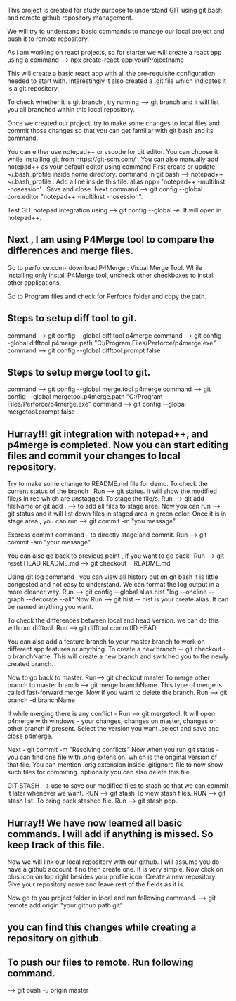 This project is created for study purpose to understand GIT using git bash and remote github repository management.

We will try to understand basic commands to manage our local project and push it to remote repository.

As I am working on react projects, so for starter we will create a react app using a command --> npx create-react-app yourProjectname

This will create a basic react app with all the pre-requisite configuration needed to start with. Interestingly it also created a .git file which indicates it is a git repository.

To check whether it is git branch , try running --> git branch and it will list you all branched within this local repository.

Once we created our project, try to make some changes to local files and commit those changes so that you can get familiar with git bash and its command.

You can either use notepad++ or vscode for git editor.
You can choose it while installing git from https://git-scm.com/ .
You can also manually add notepad++ as your default editor using command
First create or update ~/.bash_profile inside home directory.
command in git bash --> notepad++ ~/.bash_profile . Add a line inside this file.
alias npp= 'notepad++ -multiInst -nosession' . Save and close.
Next command --> git config --global core.editor "notepad++ -multiInst -nosession".

Test GIT notepad integration using --> git config --global -e. It will open in notepad++.

## Next , I am using P4Merge tool to compare the differences and merge files.
Go to perforce.com- download P4Merge : Visual Merge Tool. While installing only install P4Merge tool, uncheck other checkboxes to install other applications.

Go to Program files and check for Perforce folder and copy the path.
## Steps to setup diff tool to git.
command --> git config --global diff.tool p4merge
command --> git config --global difftool.p4merge.path "C:/Program Files/Perforce/p4merge.exe"
command --> git config --global difftool.prompt false

## Steps to setup merge tool to git.
command --> git config --global merge.tool p4merge
command --> git config --global mergetool.p4merge.path "C:/Program Files/Perforce/p4merge.exe"
command --> git config --global mergetool.prompt false

## Hurray!!! git integration with notepad++, and p4merge is completed. Now you can start editing files and commit your changes to local repository.

Try to make some change to README.md file for demo.
To check the current status of the branch . Run --> git status.
It will show the modified file/s in red which are unstagged.
To stage the file/s. Run --> git add fileName or git add . --> to add all files to stage area.
Now you can run --> git status and it will list down files in staged area in green color.
Once it is in stage area , you can run --> git commit -m "you message".

Express commit command - to directly stage and commit. Run --> git commit -am "your message".

You can also go back to previous point , if you want to go back-
Run --> git reset HEAD README.md --> git checkout --README.md
 
Using git log command , you can view all history but on git bash it is little congested and not easy to understand. We can format the log output in a more cleaner way.
Run --> git config --global alias.hist "log --oneline --graph --decorate --all"
Now Run --> git hist -- hist is your create alias. It can be named anything you want.

To check the differences between local and head version. we can do this with our difftool.
Run --> git difftool commitID HEAD

You can also add a feature branch to your master branch to work on different app features or anything.
To create a new branch -- git checkout -b branchName.
This will create a new branch and switched you to the newly created branch.

Now to go back to master. Run--> git checkout master
To merge other branch to master branch --> git merge branchName.
This type of merge is called fast-forward merge.
Now if you want to delete the branch. Run --> git branch -d branchName

If while merging there is any conflict - Run --> git mergetool.
It will open p4merge with windows - your changes, changes on master, changes on other branch if present. Select the version you want .select and save and close p4merge.

Next -  git commit -m "Resolving conflicts"
Now when you run git status - you can find one file with .orig extension. which is the original version of that file.
You can mention .orig extension inside .gitignore file to now show such files for commiting. optionally you can also delete this file.

GIT STASH --> use to save our modified files to stash so that we can commit it later whenever we want.
RUN --> git stash
To view stash files. RUN --> git stash list.
To bring back stashed file. Run --> git stash pop.

## Hurray!! We have now learned all basic commands. I will add if anything is missed. So keep track of this file.

Now we will link our local repository with our github.
I will assume you do have a github account if no then create one. It is very simple.
Now click on plus icon on top right besides your profile icon.
Create a new repository. Give your repository name and leave rest of the fields as it is.

Now go to you project folder in local and run following command.
--> git remote add origin "your github path.git" 
## you can find this changes while creating a repository on github.
## To push our files to remote. Run following command.
--> git push -u origin master
